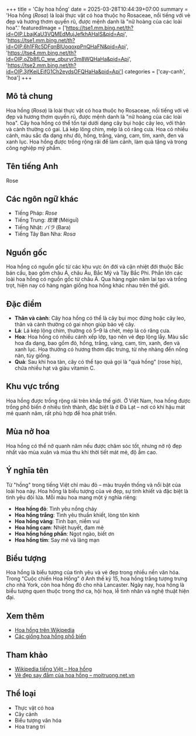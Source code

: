 +++
title = 'Cây hoa hồng'
date = 2025-03-28T10:44:39+07:00
summary = 'Hoa hồng (*Rosa*) là loài thực vật có hoa thuộc họ Rosaceae, nổi tiếng với vẻ đẹp và hương thơm quyến rũ, được mệnh danh là "nữ hoàng của các loài hoa".'
featuredImage = ['https://tse1.mm.bing.net/th?id=OIP.LbajKaU3VQMEdMujJefkhAHaIS&pid=Api',
                 'https://tse1.mm.bing.net/th?id=OIP.6h1FRc5DFqnBlUoqoxpPnQHaFN&pid=Api',
                 'https://tse4.mm.bing.net/th?id=OIP.oZb8fLC_ww_qburyr3m8WQHaHa&pid=Api',
                 'https://tse2.mm.bing.net/th?id=OIP.3jfKeiLEjfG1Ch2eydsOFQHaHa&pid=Api']
categories = ['cay-canh', 'hoa']
+++

## Mô tả chung

Hoa hồng (*Rosa*) là loài thực vật có hoa thuộc họ Rosaceae, nổi tiếng với vẻ đẹp và hương thơm quyến rũ, được mệnh danh là "nữ hoàng của các loài hoa". Cây hoa hồng có thể tồn tại dưới dạng cây bụi hoặc cây leo, với thân và cành thường có gai. Lá kép lông chim, mép lá có răng cưa. Hoa có nhiều cánh, màu sắc đa dạng như đỏ, hồng, trắng, vàng, cam, tím, xanh, đen và xanh lục. Hoa hồng được trồng rộng rãi để làm cảnh, làm quà tặng và trong công nghiệp mỹ phẩm.

## Tên tiếng Anh

Rose

## Các ngôn ngữ khác

- Tiếng Pháp: *Rose*
- Tiếng Trung: *玫瑰* (Méiguī)
- Tiếng Nhật: *バラ* (Bara)
- Tiếng Tây Ban Nha: *Rosa*

## Nguồn gốc

Hoa hồng có nguồn gốc từ các khu vực ôn đới và cận nhiệt đới thuộc Bắc bán cầu, bao gồm châu Á, châu Âu, Bắc Mỹ và Tây Bắc Phi. Phần lớn các loài hoa hồng có nguồn gốc từ châu Á. Qua hàng ngàn năm lai tạo và trồng trọt, hiện nay có hàng ngàn giống hoa hồng khác nhau trên thế giới.

## Đặc điểm

- **Thân và cành**: Cây hoa hồng có thể là cây bụi mọc đứng hoặc cây leo, thân và cành thường có gai nhọn giúp bảo vệ cây.
- **Lá**: Lá kép lông chim, thường có 5–9 lá chét, mép lá có răng cưa.
- **Hoa**: Hoa hồng có nhiều cánh xếp lớp, tạo nên vẻ đẹp lộng lẫy. Màu sắc hoa đa dạng, bao gồm đỏ, hồng, trắng, vàng, cam, tím, xanh, đen và xanh lục. Hoa thường có hương thơm đặc trưng, từ nhẹ nhàng đến nồng nàn, tùy giống.
- **Quả**: Sau khi hoa tàn, cây có thể tạo quả gọi là "quả hồng" (rose hip), chứa nhiều hạt và giàu vitamin C.

## Khu vực trồng

Hoa hồng được trồng rộng rãi trên khắp thế giới. Ở Việt Nam, hoa hồng được trồng phổ biến ở nhiều tỉnh thành, đặc biệt là ở Đà Lạt – nơi có khí hậu mát mẻ quanh năm, rất phù hợp để hoa phát triển.

## Mùa nở hoa

Hoa hồng có thể nở quanh năm nếu được chăm sóc tốt, nhưng nở rộ đẹp nhất vào mùa xuân và mùa thu khi thời tiết mát mẻ, độ ẩm cao.

## Ý nghĩa tên

Từ "hồng" trong tiếng Việt chỉ màu đỏ – màu truyền thống và nổi bật của loài hoa này. Hoa hồng là biểu tượng của vẻ đẹp, sự tinh khiết và đặc biệt là tình yêu đôi lứa. Mỗi màu hoa mang một ý nghĩa riêng:

- **Hoa hồng đỏ**: Tình yêu nồng cháy
- **Hoa hồng trắng**: Tình yêu thuần khiết, lòng tôn kính
- **Hoa hồng vàng**: Tình bạn, niềm vui
- **Hoa hồng cam**: Nhiệt huyết, đam mê
- **Hoa hồng hồng phấn**: Ngọt ngào, biết ơn
- **Hoa hồng tím**: Say mê và lãng mạn

## Biểu tượng

Hoa hồng là biểu tượng của tình yêu và vẻ đẹp trong nhiều nền văn hóa. Trong "Cuộc chiến Hoa Hồng" ở Anh thế kỷ 15, hoa hồng trắng tượng trưng cho nhà York, còn hoa hồng đỏ cho nhà Lancaster. Ngày nay, hoa hồng là biểu tượng quen thuộc trong thơ ca, hội họa, lễ tình nhân và nghệ thuật hiện đại.

## Xem thêm

- [Hoa hồng trên Wikipedia](https://vi.wikipedia.org/wiki/Hoa_hồng)
- [Các giống hoa hồng phổ biến](https://www.caycanhtanan.com/hoa-hong-p157.html)

## Tham khảo

- [Wikipedia tiếng Việt – Hoa hồng](https://vi.wikipedia.org/wiki/Hoa_hồng)
- [Vẻ đẹp say đắm của hoa hồng – moitruong.net.vn](https://moitruong.net.vn/ve-dep-say-dam-cua-hoa-hong-nu-hoang-cua-cac-loai-hoa-74790.html)

## Thể loại

- Thực vật có hoa
- Cây cảnh
- Biểu tượng văn hóa
- Hoa trang trí
